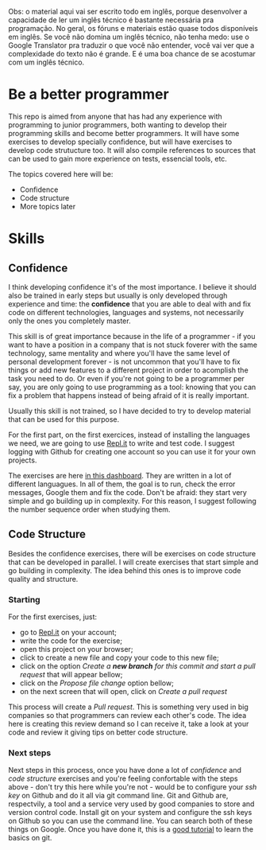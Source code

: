 Obs: o material aqui vai ser escrito todo em inglês, porque desenvolver a capacidade de ler um inglês técnico é bastante necessária pra programação. No geral, os fóruns e materiais estão quase todos disponíveis em inglês.
Se você não domina um inglês técnico, não tenha medo: use o Google Translator pra traduzir o que você não entender, você vai ver que a complexidade do texto não é grande. E é uma boa chance de se acostumar com um inglês técnico.

# Be a better programmer

This repo is aimed from anyone that has had any experience with programming to junior programmers, both wanting to develop their programming skills and become better programmers. It will have some exercises to develop specially confidence, but will have exercises to develop code strutucture too. It will also compile references to sources that can be used to gain more experience on tests, essencial tools, etc.

The topics covered here will be:

* Confidence
* Code structure
* More topics later

# Skills

## Confidence

I think developing confidence it's of the most importance. I believe it should also be trained in early steps but usually is only developed through experience and time: the **confidence** that you are able to deal with and fix code on different technologies, languages and systems, not necessarily only the ones you completely master. 

This skill is of great importance because in the life of a programmer - if you want to have a position in a company that is not stuck foverer with the same technology, same mentality and where you'll have the same level of personal development forever - is not uncommon that you'll have to fix things or add new features to a different project in order to acomplish the task you need to do. Or even if you're not going to be a programmer per say, you are only going to use programming as a tool: knowing that you can fix a problem that happens instead of being afraid of it is really important.

Usually this skill is not trained, so I have decided to try to develop material that can be used for this purpose.

For the first part, on the first exercices, instead of installing the languages we need, we are going to use [Repl.it](https://repl.it/) to write and test code. I suggest logging with Github for creating one account so you can use it for your own projects.

The exercises are here [in this dashboard](https://repl.it/@debora_duarte). They are written in a lot of different languagues. In all of them, the goal is to run, check the error messages, Google them and fix the code.
Don't be afraid: they start very simple and go building up in complexity. For this reason, I suggest following the number sequence order when studying them.

## Code Structure

Besides the confidence exercises, there will be exercises on code structure that can be developed in parallel. I will create exercises that start simple and go building in complexity. The idea behind this ones is to improve code quality and structure.

### Starting

For the first exercises, just:
* go to [Repl.it](https://repl.it/) on your account;
* write the code for the exercise; 
* open this project on your browser; 
* click to create a new file and copy your code to this new file;
* click on the option *Create a **new branch** for this commit and start a pull request* that will appear bellow;
* click on the *Propose file change* option bellow;
* on the next screen that will open, click on *Create a pull request*

This process will create a *Pull request*. This is something very used in big companies so that programmers can review each other's code. The idea here is creating this review demand so I can receive it, take a look at your code and review it giving tips on better code structure.

### Next steps

Next steps in this process, once you have done a lot of *confidence* and *code structure* exercises and you're feeling confortable with the steps above - don't try this here while you're not - would be to configure your *ssh key* on Github and do it all via git command line.
Git and Github are, respectvily, a tool and a service very used by good companies to store and version control code. 
Install git on your system and configure the ssh keys on Github so you can use the command line. You can search both of these things on Google.
Once you have done it, this is a [good tutorial](http://aprenda.vidageek.net/aprenda/git/task/0) to learn the basics on git.


